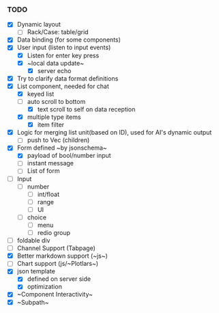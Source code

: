 ### TODO
- [x] Dynamic layout
    - [ ] Rack/Case: table/grid
- [x] Data binding (for some components)
- [x] User input (listen to input events)
    - [x] Listen for enter key press
    - [x] ~local data update~
        - [x] server echo
- [x] Try to clarify data format definitions
- [x] List component, needed for chat
    - [x] keyed list
    - [ ] auto scroll to bottom
        - [x] text scroll to self on data reception
    - [x] multiple type items
        - [x] item filter
- [x] Logic for merging list unit(based on ID), used for AI's dynamic output
    - [ ] push to Vec (children)
- [x] Form defined ~by jsonschema~
    - [x] payload of bool/number input
    - [ ] instant message
    - [ ] List of form
- [ ] Input
    - [ ] number
        - [ ] int/float
        - [ ] range
        - [ ] UI
    - [ ] choice
        - [ ] menu
        - [ ] redio group
- [ ] foldable div
- [ ] Channel Support (Tabpage)
- [x] Better markdown support (~js~)
- [ ] Chart support (js/~Plotlars~)
- [x] json template
    - [x] defined on server side
    - [x] optimization
- [x] ~Component Interactivity~
- [x] ~Subpath~
